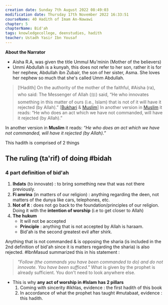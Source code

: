 ```yaml
---
creation date: Sunday 7th August 2022 08:49:03 
modification date: Thursday 17th November 2022 16:33:51
courseName: 40 Hadith of Imam An-Nawawi 
chapter: 5
chapterName: Bid'ah
tags: knowledgecollege, deenstudies, hadith
teacher: Ustadh Yasir Ibn Yousaf
---
```

**About the Narrator**
-   Aisha R.A, was given the title Ummul Mu'minin (Mother of the believers)
-   Ummi Abdullah is a kunyah, this does not refer to her son, rather it is for her nephew, Abdullah ibn Zubair, the son of her sister, Asma. She loves her nephew so much that she's called Umm Abdullah.

> [!Hadith]
> On the authority of the mother of the faithful, #Aisha (ra), who said:
> The Messenger of Allah (ﷺ) said, “He who innovates something in this matter of ours (i.e., Islam) that is not of it will have it rejected (by Allah).” [[Bukhari](https://sunnah.com/bukhari/53/7) & [Muslim](https://sunnah.com/muslim/30/23)] In another version in [Muslim](https://sunnah.com/muslim/30/24) it reads: “He who does an act which we have not commanded, will have it rejected (by Allah).”

In another version in **Muslim** it reads: _“He who does an act which we have not commanded, will have it rejected (by Allah).”_

This hadith is comprised of 2 things
## The ruling (ta'rif) of doing #bidah
### 4 part definition of bid'ah
1. **Ihdats** (to innovate) : to bring something new that was not there previously.
2. **Fi amrina** (in matters of our religion) : anything regarding the deen, not matters of the dunya like cars, telephones, etc.
3. **Not of it** : does not go back to the foundation/principles of our religion.
   Doing it with the **intention of worship** (i.e to get closer to Allah)
4. **The hukum**
	-   It will not be accepted
	-   **Principle** : anything that is not accepted by Allah is haraam.
	-   Bid'ah is the second greatest evil after shirk.

Anything that is not commanded & is opposing the sharia (is included in the 2nd definition of bid'ah since it is matters regarding the sharia) is also rejected.
#IbnMasud summarized this in his statement :
> _"Follow (the commands you have been commanded to do) and do not innovate. You have been sufficed."_
What is given by the prophet is already sufficient. You don't need to look anywhere else.
-   This is why **any act of worship in #Islam has 2 pillars**
    1.  Coming with sincerity #ikhlas, evidence : the first hadith of this book
    2.  In accordance of what the prophet has taught #mutabaat, evidence : this hadith.